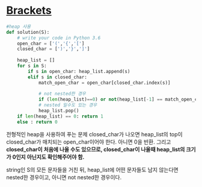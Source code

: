 # [Brackets](https://app.codility.com/programmers/lessons/7-stacks_and_queues/brackets/)

```python
#heap 사용
def solution(S):
    # write your code in Python 3.6
    open_char = ['(','{','[']
    closed_char = [')','}',']']
    
    heap_list = []
    for s in S:
        if s in open_char: heap_list.append(s)
        elif s in closed_char:
            match_open_char = open_char[closed_char.index(s)]
            
            # not nested한 경우
            if (len(heap_list)==0) or not(heap_list[-1] == match_open_char): return 0
            # nested 일수도 있는 경우 
            heap_list.pop()
    if len(heap_list) == 0: return 1
    else : return 0
```

전형적인 heap을 사용하여 푸는 문제 closed_char가 나오면 heap_list의  top이 closed_char가 매치되는 open_char이어야 한다. 아니면 0을 반환. 그리고 **closed_char이 처음에 나올 수도 있으므로, closed_char이 나올때 heap_list의 크기가 0인지 아닌지도 확인해주어야 함.**

string인 S의 모든 문자들을 거친 뒤, heap_list에 어떤 문자들도 남지 않는다면 nested한 경우이고, 아니면 not nested한 경우이다.
